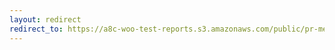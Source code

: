 ```yaml
---
layout: redirect
redirect_to: https://a8c-woo-test-reports.s3.amazonaws.com/public/pr-merge/39023/e2e/index.html
---
```

